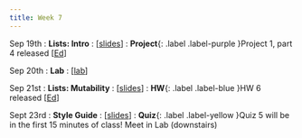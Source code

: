 ```yaml
---
title: Week 7
---
```


Sep 19th
: **Lists: Intro**
  : [[slides](https://docs.google.com/presentation/d/1BPgr4sfL2UqeUKEgBkBunnUqB3q87VAW/edit?usp=sharing&ouid=114310739312164916072&rtpof=true&sd=true)]
: **Project**{: .label .label-purple }Project 1, part 4 released [[Ed](https://edstem.org/us/courses/24414/lessons/44602/slides/256874)]

Sep 20th
: **Lab**
  : [[lab](https://edstem.org/us/courses/24414/lessons/44179/slides/255174)]

Sep 21st
: **Lists: Mutability**
  : [[slides](https://docs.google.com/presentation/d/1foTZUPebr1XSWKYk_ls6uJNOFA1NvP_S/edit?usp=sharing&ouid=114310739312164916072&rtpof=true&sd=true)]
: **HW**{: .label .label-blue }HW 6 released [[Ed](#)]

Sept 23rd
: **Style Guide**
  : [[slides](https://docs.google.com/presentation/d/1j3Nt4i1dtOk7XDUbkgqBO1Q5romIDknm/edit?usp=sharing&ouid=114310739312164916072&rtpof=true&sd=true)]
: **Quiz**{: .label .label-yellow }Quiz 5 will be in the first 15 minutes of class! Meet in Lab (downstairs)


